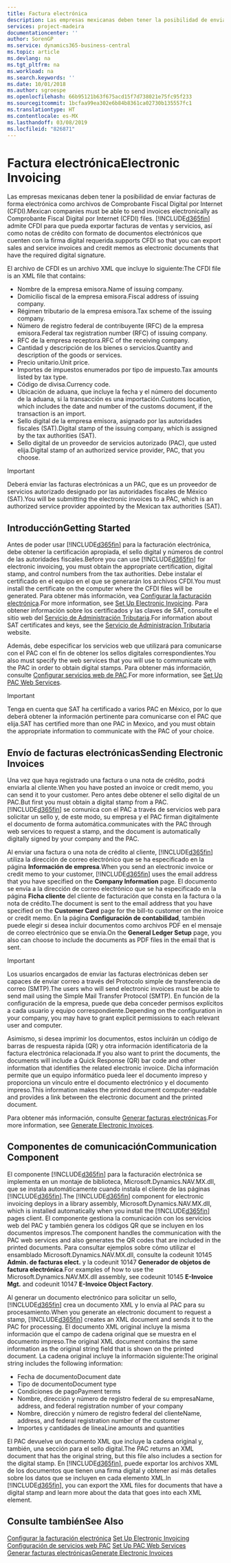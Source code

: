 ```yaml
---
title: Factura electrónica
description: Las empresas mexicanas deben tener la posibilidad de enviar facturas de forma electrónica como archivos de Comprobante Fiscal Digital por Internet (CFDI). Business Central admite CFDI para que pueda exportar facturas de ventas y servicios, y notas de crédito como documentos electrónicos que tienen la firma digital requerida.
services: project-madeira
documentationcenter: ''
author: SorenGP
ms.service: dynamics365-business-central
ms.topic: article
ms.devlang: na
ms.tgt_pltfrm: na
ms.workload: na
ms.search.keywords: ''
ms.date: 10/01/2018
ms.author: sgroespe
ms.openlocfilehash: 66b95121b63f675acd15f7d738021e75fc95f233
ms.sourcegitcommit: 1bcfaa99ea302e6b84b8361ca02730b135557fc1
ms.translationtype: HT
ms.contentlocale: es-MX
ms.lasthandoff: 03/08/2019
ms.locfileid: "826871"
---
```

# <a name="electronic-invoicing"></a><span data-ttu-id="96d72-104">Factura electrónica</span><span class="sxs-lookup"><span data-stu-id="96d72-104">Electronic Invoicing</span></span>
<span data-ttu-id="96d72-105">Las empresas mexicanas deben tener la posibilidad de enviar facturas de forma electrónica como archivos de Comprobante Fiscal Digital por Internet (CFDI).</span><span class="sxs-lookup"><span data-stu-id="96d72-105">Mexican companies must be able to send invoices electronically as Comprobante Fiscal Digital por Internet (CFDI) files.</span></span> [!INCLUDE[d365fin](../../includes/d365fin_md.md)] <span data-ttu-id="96d72-106">admite CFDI para que pueda exportar facturas de ventas y servicios, así como notas de crédito con formato de documentos electrónicos que cuenten con la firma digital requerida.</span><span class="sxs-lookup"><span data-stu-id="96d72-106">supports CFDI so that you can export sales and service invoices and credit memos as electronic documents that have the required digital signature.</span></span>  

<span data-ttu-id="96d72-107">El archivo de CFDI es un archivo XML que incluye lo siguiente:</span><span class="sxs-lookup"><span data-stu-id="96d72-107">The CFDI file is an XML file that contains:</span></span>  

- <span data-ttu-id="96d72-108">Nombre de la empresa emisora.</span><span class="sxs-lookup"><span data-stu-id="96d72-108">Name of issuing company.</span></span>  
- <span data-ttu-id="96d72-109">Domicilio fiscal de la empresa emisora.</span><span class="sxs-lookup"><span data-stu-id="96d72-109">Fiscal address of issuing company.</span></span>  
- <span data-ttu-id="96d72-110">Régimen tributario de la empresa emisora.</span><span class="sxs-lookup"><span data-stu-id="96d72-110">Tax scheme of the issuing company.</span></span>  
- <span data-ttu-id="96d72-111">Número de registro federal de contribuyente (RFC) de la empresa emisora.</span><span class="sxs-lookup"><span data-stu-id="96d72-111">Federal tax registration number (RFC) of issuing company.</span></span>  
- <span data-ttu-id="96d72-112">RFC de la empresa receptora.</span><span class="sxs-lookup"><span data-stu-id="96d72-112">RFC of the receiving company.</span></span>  
- <span data-ttu-id="96d72-113">Cantidad y descripción de los bienes o servicios.</span><span class="sxs-lookup"><span data-stu-id="96d72-113">Quantity and description of the goods or services.</span></span>  
- <span data-ttu-id="96d72-114">Precio unitario.</span><span class="sxs-lookup"><span data-stu-id="96d72-114">Unit price.</span></span>  
- <span data-ttu-id="96d72-115">Importes de impuestos enumerados por tipo de impuesto.</span><span class="sxs-lookup"><span data-stu-id="96d72-115">Tax amounts listed by tax type.</span></span>  
- <span data-ttu-id="96d72-116">Código de divisa.</span><span class="sxs-lookup"><span data-stu-id="96d72-116">Currency code.</span></span>  
- <span data-ttu-id="96d72-117">Ubicación de aduana, que incluye la fecha y el número del documento de la aduana, si la transacción es una importación.</span><span class="sxs-lookup"><span data-stu-id="96d72-117">Customs location, which includes the date and number of the customs document, if the transaction is an import.</span></span>  
- <span data-ttu-id="96d72-118">Sello digital de la empresa emisora, asignado por las autoridades fiscales (SAT).</span><span class="sxs-lookup"><span data-stu-id="96d72-118">Digital stamp of the issuing company, which is assigned by the tax authorities (SAT).</span></span>  
- <span data-ttu-id="96d72-119">Sello digital de un proveedor de servicios autorizado (PAC), que usted elija.</span><span class="sxs-lookup"><span data-stu-id="96d72-119">Digital stamp of an authorized service provider, PAC, that you choose.</span></span>  

> [!IMPORTANT]  
>  <span data-ttu-id="96d72-120">Deberá enviar las facturas electrónicas a un PAC, que es un proveedor de servicios autorizado designado por las autoridades fiscales de México (SAT).</span><span class="sxs-lookup"><span data-stu-id="96d72-120">You will be submitting the electronic invoices to a PAC, which is an authorized service provider appointed by the Mexican tax authorities (SAT).</span></span>  

## <a name="getting-started"></a><span data-ttu-id="96d72-121">Introducción</span><span class="sxs-lookup"><span data-stu-id="96d72-121">Getting Started</span></span>  
<span data-ttu-id="96d72-122">Antes de poder usar [!INCLUDE[d365fin](../../includes/d365fin_md.md)] para la facturación electrónica, debe obtener la certificación apropiada, el sello digital y números de control de las autoridades fiscales.</span><span class="sxs-lookup"><span data-stu-id="96d72-122">Before you can use [!INCLUDE[d365fin](../../includes/d365fin_md.md)] for electronic invoicing, you must obtain the appropriate certification, digital stamp, and control numbers from the tax authorities.</span></span> <span data-ttu-id="96d72-123">Debe instalar el certificado en el equipo en el que se generarán los archivos CFDI.</span><span class="sxs-lookup"><span data-stu-id="96d72-123">You must install the certificate on the computer where the CFDI files will be generated.</span></span> <span data-ttu-id="96d72-124">Para obtener más información, vea [Configurar la facturación electrónica](how-to-set-up-electronic-invoicing.md).</span><span class="sxs-lookup"><span data-stu-id="96d72-124">For more information, see [Set Up Electronic Invoicing](how-to-set-up-electronic-invoicing.md).</span></span> <span data-ttu-id="96d72-125">Para obtener información sobre los certificados y las claves de SAT, consulte el sitio web del [Servicio de Administración Tributaria](https://go.microsoft.com/fwlink/?LinkId=242772).</span><span class="sxs-lookup"><span data-stu-id="96d72-125">For information about SAT certificates and keys, see the [Servicio de Administracíon Tributaria](https://go.microsoft.com/fwlink/?LinkId=242772) website.</span></span>

<span data-ttu-id="96d72-126">Además, debe especificar los servicios web que utilizará para comunicarse con el PAC con el fin de obtener los sellos digitales correspondientes.</span><span class="sxs-lookup"><span data-stu-id="96d72-126">You also must specify the web services that you will use to communicate with the PAC in order to obtain digital stamps.</span></span> <span data-ttu-id="96d72-127">Para obtener más información, consulte [Configurar servicios web de PAC](how-to-set-up-pac-web-services.md).</span><span class="sxs-lookup"><span data-stu-id="96d72-127">For more information, see [Set Up PAC Web Services](how-to-set-up-pac-web-services.md).</span></span>  

> [!IMPORTANT]  
>  <span data-ttu-id="96d72-128">Tenga en cuenta que SAT ha certificado a varios PAC en México, por lo que deberá obtener la información pertinente para comunicarse con el PAC que elija.</span><span class="sxs-lookup"><span data-stu-id="96d72-128">SAT has certified more than one PAC in Mexico, and you must obtain the appropriate information to communicate with the PAC of your choice.</span></span>  

## <a name="sending-electronic-invoices"></a><span data-ttu-id="96d72-129">Envío de facturas electrónicas</span><span class="sxs-lookup"><span data-stu-id="96d72-129">Sending Electronic Invoices</span></span>  
<span data-ttu-id="96d72-130">Una vez que haya registrado una factura o una nota de crédito, podrá enviarla al cliente.</span><span class="sxs-lookup"><span data-stu-id="96d72-130">When you have posted an invoice or credit memo, you can send it to your customer.</span></span> <span data-ttu-id="96d72-131">Pero antes debe obtener el sello digital de un PAC.</span><span class="sxs-lookup"><span data-stu-id="96d72-131">But first you must obtain a digital stamp from a PAC.</span></span> [!INCLUDE[d365fin](../../includes/d365fin_md.md)] <span data-ttu-id="96d72-132">se comunica con el PAC a través de servicios web para solicitar un sello y, de este modo, su empresa y el PAC firman digitalmente el documento de forma automática.</span><span class="sxs-lookup"><span data-stu-id="96d72-132">communicates with the PAC through web services to request a stamp, and the document is automatically digitally signed by your company and the PAC.</span></span>  

<span data-ttu-id="96d72-133">Al enviar una factura o una nota de crédito al cliente, [!INCLUDE[d365fin](../../includes/d365fin_md.md)] utiliza la dirección de correo electrónico que se ha especificado en la página **Información de empresa**.</span><span class="sxs-lookup"><span data-stu-id="96d72-133">When you send an electronic invoice or credit memo to your customer, [!INCLUDE[d365fin](../../includes/d365fin_md.md)] uses the email address that you have specified on the **Company Information** page.</span></span> <span data-ttu-id="96d72-134">El documento se envía a la dirección de correo electrónico que se ha especificado en la página **Ficha cliente** del cliente de facturación que consta en la factura o la nota de crédito.</span><span class="sxs-lookup"><span data-stu-id="96d72-134">The document is sent to the email address that you have specified on the **Customer Card** page for the bill-to customer on the invoice or credit memo.</span></span> <span data-ttu-id="96d72-135">En la página **Configuración de contabilidad**, también puede elegir si desea incluir documentos como archivos PDF en el mensaje de correo electrónico que se envía.</span><span class="sxs-lookup"><span data-stu-id="96d72-135">On the **General Ledger Setup** page, you also can choose to include the documents as PDF files in the email that is sent.</span></span>  

> [!IMPORTANT]  
>  <span data-ttu-id="96d72-136">Los usuarios encargados de enviar las facturas electrónicas deben ser capaces de enviar correo a través del Protocolo simple de transferencia de correo (SMTP).</span><span class="sxs-lookup"><span data-stu-id="96d72-136">The users who will send electronic invoices must be able to send mail using the Simple Mail Transfer Protocol (SMTP).</span></span> <span data-ttu-id="96d72-137">En función de la configuración de la empresa, puede que deba conceder permisos explícitos a cada usuario y equipo correspondiente.</span><span class="sxs-lookup"><span data-stu-id="96d72-137">Depending on the configuration in your company, you may have to grant explicit permissions to each relevant user and computer.</span></span>  

<span data-ttu-id="96d72-138">Asimismo, si desea imprimir los documentos, estos incluirán un código de barras de respuesta rápida (QR) y otra información identificatoria de la factura electrónica relacionada.</span><span class="sxs-lookup"><span data-stu-id="96d72-138">If you also want to print the documents, the documents will include a Quick Response (QR) bar code and other information that identifies the related electronic invoice.</span></span> <span data-ttu-id="96d72-139">Dicha información permite que un equipo informático pueda leer el documento impreso y proporciona un vínculo entre el documento electrónico y el documento impreso.</span><span class="sxs-lookup"><span data-stu-id="96d72-139">This information makes the printed document computer-readable and provides a link between the electronic document and the printed document.</span></span>  

<span data-ttu-id="96d72-140">Para obtener más información, consulte [Generar facturas electrónicas](how-to-generate-electronic-invoices.md).</span><span class="sxs-lookup"><span data-stu-id="96d72-140">For more information, see [Generate Electronic Invoices](how-to-generate-electronic-invoices.md).</span></span>  

## <a name="communication-component"></a><span data-ttu-id="96d72-141">Componentes de comunicación</span><span class="sxs-lookup"><span data-stu-id="96d72-141">Communication Component</span></span>  
<span data-ttu-id="96d72-142">El componente [!INCLUDE[d365fin](../../includes/d365fin_md.md)] para la facturación electrónica se implementa en un montaje de biblioteca, Microsoft.Dynamics.NAV.MX.dll, que se instala automáticamente cuando instala el cliente de las páginas [!INCLUDE[d365fin](../../includes/d365fin_md.md)].</span><span class="sxs-lookup"><span data-stu-id="96d72-142">The [!INCLUDE[d365fin](../../includes/d365fin_md.md)] component for electronic invoicing deploys in a library assembly, Microsoft.Dynamics.NAV.MX.dll, which is installed automatically when you install the [!INCLUDE[d365fin](../../includes/d365fin_md.md)] pages client.</span></span> <span data-ttu-id="96d72-143">El componente gestiona la comunicación con los servicios web del PAC y también genera los códigos QR que se incluyen en los documentos impresos.</span><span class="sxs-lookup"><span data-stu-id="96d72-143">The component handles the communication with the PAC web services and also generates the QR codes that are included in the printed documents.</span></span> <span data-ttu-id="96d72-144">Para consultar ejemplos sobre cómo utilizar el ensamblado Microsoft.Dynamics.NAV.MX.dll, consulte la codeunit 10145 **Admin. de facturas elect.** y la codeunit 10147 **Generador de objetos de factura electrónica**.</span><span class="sxs-lookup"><span data-stu-id="96d72-144">For examples of how to use the Microsoft.Dynamics.NAV.MX.dll assembly, see codeunit 10145 **E-Invoice Mgt.** and codeunit 10147 **E-Invoice Object Factory**.</span></span>  

 <span data-ttu-id="96d72-145">Al generar un documento electrónico para solicitar un sello, [!INCLUDE[d365fin](../../includes/d365fin_md.md)] crea un documento XML y lo envía al PAC para su procesamiento.</span><span class="sxs-lookup"><span data-stu-id="96d72-145">When you generate an electronic document to request a stamp, [!INCLUDE[d365fin](../../includes/d365fin_md.md)] creates an XML document and sends it to the PAC for processing.</span></span> <span data-ttu-id="96d72-146">El documento XML original incluye la misma información que el campo de cadena original que se muestra en el documento impreso.</span><span class="sxs-lookup"><span data-stu-id="96d72-146">The original XML document contains the same information as the original string field that is shown on the printed document.</span></span> <span data-ttu-id="96d72-147">La cadena original incluye la información siguiente:</span><span class="sxs-lookup"><span data-stu-id="96d72-147">The original string includes the following information:</span></span>  

- <span data-ttu-id="96d72-148">Fecha de documento</span><span class="sxs-lookup"><span data-stu-id="96d72-148">Document date</span></span>  
- <span data-ttu-id="96d72-149">Tipo de documento</span><span class="sxs-lookup"><span data-stu-id="96d72-149">Document type</span></span>  
- <span data-ttu-id="96d72-150">Condiciones de pago</span><span class="sxs-lookup"><span data-stu-id="96d72-150">Payment terms</span></span>  
- <span data-ttu-id="96d72-151">Nombre, dirección y número de registro federal de su empresa</span><span class="sxs-lookup"><span data-stu-id="96d72-151">Name, address, and federal registration number of your company</span></span>  
- <span data-ttu-id="96d72-152">Nombre, dirección y número de registro federal del cliente</span><span class="sxs-lookup"><span data-stu-id="96d72-152">Name, address, and federal registration number of the customer</span></span>  
- <span data-ttu-id="96d72-153">Importes y cantidades de línea</span><span class="sxs-lookup"><span data-stu-id="96d72-153">Line amounts and quantities</span></span>  

<span data-ttu-id="96d72-154">El PAC devuelve un documento XML que incluye la cadena original y, también, una sección para el sello digital.</span><span class="sxs-lookup"><span data-stu-id="96d72-154">The PAC returns an XML document that has the original string, but this file also includes a section for the digital stamp.</span></span> <span data-ttu-id="96d72-155">En [!INCLUDE[d365fin](../../includes/d365fin_md.md)], puede exportar los archivos XML de los documentos que tienen una firma digital y obtener así más detalles sobre los datos que se incluyen en cada elemento XML.</span><span class="sxs-lookup"><span data-stu-id="96d72-155">In [!INCLUDE[d365fin](../../includes/d365fin_md.md)], you can export the XML files for documents that have a digital stamp and learn more about the data that goes into each XML element.</span></span>  

## <a name="see-also"></a><span data-ttu-id="96d72-156">Consulte también</span><span class="sxs-lookup"><span data-stu-id="96d72-156">See Also</span></span>  
 <span data-ttu-id="96d72-157">[Configurar la facturación electrónica](how-to-set-up-electronic-invoicing.md) </span><span class="sxs-lookup"><span data-stu-id="96d72-157">[Set Up Electronic Invoicing](how-to-set-up-electronic-invoicing.md) </span></span>  
 <span data-ttu-id="96d72-158">[Configuración de servicios web PAC](how-to-set-up-pac-web-services.md) </span><span class="sxs-lookup"><span data-stu-id="96d72-158">[Set Up PAC Web Services](how-to-set-up-pac-web-services.md) </span></span>  
 [<span data-ttu-id="96d72-159">Generar facturas electrónicas</span><span class="sxs-lookup"><span data-stu-id="96d72-159">Generate Electronic Invoices</span></span>](how-to-generate-electronic-invoices.md)
